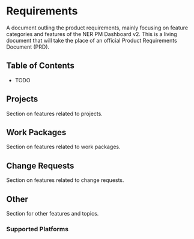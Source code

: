 # Requirements

A document outling the product requirements, mainly focusing on feature categories and features of the NER PM Dashboard v2.
This is a living document that will take the place of an official Product Requirements Document (PRD).

## Table of Contents

- TODO

## Projects

Section on features related to projects.

## Work Packages

Section on features related to work packages.

## Change Requests

Section on features related to change requests.

## Other

Section for other features and topics.

### Supported Platforms
